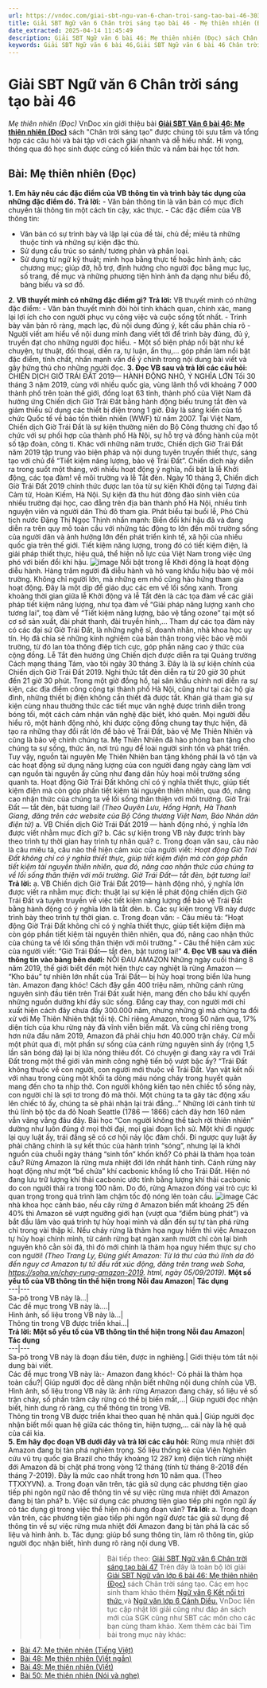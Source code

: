 ```yaml
---
url: https://vndoc.com/giai-sbt-ngu-van-6-chan-troi-sang-tao-bai-46-303904
title: Giải SBT Ngữ văn 6 Chân trời sáng tạo bài 46 - Mẹ thiên nhiên (Đọc) - VnDoc.com
date_extracted: 2025-04-14 11:45:49
description: Giải SBT Ngữ văn 6 bài 46: Mẹ thiên nhiên (Đọc) sách Chân trời sáng tạo với cuộc sống có đáp án chi tiết cho các bạn cùng tham khảo.
keywords: Giải SBT Ngữ văn 6 bài 46,Giải SBT Ngữ văn 6 bài 46 Chân trời sáng tạo,Giải sách bài tập Ngữ văn CTST lớp 6,Ngữ văn lớp 6 Chân trời sáng tạo,giải bài tập ngữ văn lớp 6,bài Mẹ thiên nhiên (Đọc)
---
```


# Giải SBT Ngữ văn 6 Chân trời sáng tạo bài 46
 _Mẹ thiên nhiên \(Đọc\)_
VnDoc xin giới thiệu bài [**Giải SBT Văn 6 bài 46: Mẹ thiên nhiên \(Đọc\)**](<https://vndoc.com/giai-sbt-ngu-van-6-chan-troi-sang-tao-bai-46-303904>) sách "Chân trời sáng tạo" được chúng tôi sưu tầm và tổng hợp các câu hỏi và bài tập với cách giải nhanh và dễ hiểu nhất. Hi vọng, thông qua đó học sinh được củng cố kiến thức và nắm bài học tốt hơn.
## **Bài: Mẹ thiên nhiên \(Đọc\)**
**1\. Em hãy nêu các đặc điểm của VB thông tin và trình bày tác dụng của những đặc điểm đó.**
**Trả lời:**
\- Văn bản thông tin là văn bản có mục đích chuyền tải thông tin một cách tin cậy, xác thực.
\- Các đặc điểm của VB thông tin:
  * Văn bản có sự trình bày và lặp lại của đề tài, chủ đề; miêu tả những thuộc tính và những sự kiện đặc thù.
  * Sử dụng cấu trúc so sánh/ tương phản và phân loại.
  * Sử dụng từ ngữ kỹ thuật; minh họa bằng thực tế hoặc hình ảnh; các chương mục; giúp đỡ, hỗ trợ, định hướng cho người đọc bằng mục lục, số trang, đề mục và những phương tiện hình ảnh đa dạng như biểu đồ, bảng biểu và sơ đồ.

**2\. VB thuyết minh có những đặc điểm gì?**
**Trả lời:**
VB thuyết minh có những đặc điểm:
\- Văn bản thuyết minh đỏi hòi tính khách quan, chính xác, mang lại lợi ích cho con người phục vụ công việc và cuộc sống tốt nhất.
\- Trình bày văn bản rõ ràng, mạch lạc, đủ nội dung đúng ý, kết cấu phân chia rõ
\- Người viết am hiểu về nội dung mình đang viết tới để trình bày đúng, đủ ý, truyền đạt cho những người đọc hiểu.
\- Một số biện pháp nổi bật như kể chuyện, tự thuật, đối thoại, diễn ra, tự luận, ẩn thụ,… góp phần làm nổi bật đặc điểm, tính chất, nhấn mạnh vấn đề ý chính trong nội dung bài viết và gây hứng thú cho những người đọc.
**3\. Đọc VB sau và trả lời các câu hỏi:**
CHIẾN DỊCH GIỜ TRÁI ĐẤT 2019— HÀNH ĐỘNG NHỎ, Ý NGHĨA LỚN
Tối 30 tháng 3 năm 2019, cùng với nhiều quốc gia, vùng lãnh thổ với khoảng 7 000 thành phố trên toàn thế giới, đồng loạt 63 tỉnh, thành phố của Việt Nam đã hưởng ứng Chiến dịch Giờ Trái Đất bằng hành động biểu trưng tắt đèn và giảm thiểu sử dụng các thiết bị điện trong 1 giờ. Đây là sáng kiến của tổ chức Quốc tế về bảo tồn thiên nhiên \(WWF\) từ năm 2007.
Tại Việt Nam, Chiến dịch Giờ Trái Đất là sự kiện thường niên do Bộ Công thương chỉ đạo tổ chức với sự phối hợp của thành phố Hà Nội, sự hỗ trợ và đồng hành của một số tập đoàn, công ti. Khác với những năm trước, Chiến dịch Giờ Trái Đất năm 2019 tập trung vào biện pháp và nội dung tuyên truyền thiết thực, sáng tạo với chủ đề “Tiết kiệm năng lượng, bảo vệ Trái Đất”. Chiến dịch này diễn ra trong suốt một tháng, với nhiều hoạt động ý nghĩa, nổi bật là lễ Khởi động, các tọa đàm\! về môi trường và lễ Tắt đèn.
Ngày 10 tháng 3, Chiến dịch Giờ Trái Đất 2019 chính thức được lan tỏa từ sự kiện Khởi động tại Tượng đài Cảm tử, Hoàn Kiếm, Hà Nội. Sự kiện đã thu hút đông đảo sinh viên của nhiều trường đại học, cao đẳng trên địa bàn thành phố Hà Nội, nhiều tình nguyện viên và người dân Thủ đô tham gia.
Phát biểu tại buổi lễ, Phó Chủ tịch nước Đặng Thị Ngọc Thịnh nhấn mạnh: Biến đổi khí hậu đã và đang diễn ra trên quy mô toàn cầu với những tác động to lớn đến môi trường sống của người dân và ảnh hưởng lớn đến phát triển kinh tế, xã hội của nhiều quốc gia trên thế giới. Tiết kiệm năng lượng, trong đó có tiết kiệm điện, là giải pháp thiết thực, hiệu quả, thể hiện nỗ lực của Việt Nam trong việc ứng phó với biến đổi khí hậu.
![image](https://i.vdoc.vn/data/image/2023/08/28/48-2.png)
Nổi bật trong lễ Khởi động là hoạt động diễu hành. Hàng trăm người đã diễu hành và hô vang khẩu hiệu bảo vệ môi trường. Không chỉ người lớn, mà những em nhỏ cũng hào hứng tham gia hoạt động. Đây là một dịp để giáo dục các em về lối sống xanh. Trong khoảng thời gian giữa lễ Khởi động và lễ Tắt đèn là các tọa đàm về các giải pháp tiết kiệm năng lượng, như tọa đàm về “Giải pháp năng lượng xanh cho tương lai”, toạ đàm về “Tiết kiệm năng lượng, bảo vệ tầng ozone” tại một số cơ sở sản xuất, đài phát thanh, đài truyền hình,... Tham dự các tọa đàm này có các đại sứ Giờ Trái Đất, là những nghệ sĩ, doanh nhân, nhà khoa học uy tín. Họ đã chia sẻ những kinh nghiệm của bản thân trong việc bảo vệ môi trường, từ đó lan tỏa thông điệp tích cực, góp phần nâng cao ý thức của cộng đồng.
Lễ Tắt đèn hưởng ứng Chiến dịch được diễn ra tại Quảng trường Cách mạng tháng Tám, vào tôi ngày 30 tháng 3. Đây là là sự kiện chính của Chiến dịch Giờ Trái Đất 2019. Nghi thức tắt đèn diễn ra từ 20 giờ 30 phút đến 21 giờ 30 phút. Trong một giờ đồng hồ, tại sân khấu chính nơi diễn ra sự kiện, các địa điểm công cộng tại thành phố Hà Nội, cũng như tại các hộ gia đình, những thiết bị điện không cần thiết đã được tắt. Khán giả tham gia sự kiện cùng nhau thưởng thức các tiết mục văn nghệ được trình diễn trong bóng tối, một cách cảm nhận văn nghệ đặc biệt, khó quên. Mọi người đều hiểu rõ, một hành động nhỏ, khi được cộng đồng chung tay thực hiện, đã tạo ra những thay đổi rất lớn để bảo vệ Trái Đất, bảo vệ Mẹ Thiên Nhiên và cũng là bảo vệ chính chúng ta.
Mẹ Thiên Nhiên đã hào phóng ban tặng cho chúng ta sự sống, thức ăn, nơi trú ngụ để loài người sinh tồn và phát triển. Tuy vậy, nguồn tài nguyên Mẹ Thiên Nhiên ban tặng không phải là vô tận và các hoạt động sử dụng năng lượng của con người đang ngày càng làm vơi cạn nguồn tài nguyên ấy cũng như đang dân hủy hoại môi trường sống quanh ta. Hoạt động Giờ Trái Đất không chỉ có ý nghĩa thiết thực, giúp tiết kiệm điện mà còn góp phần tiết kiệm tài nguyên thiên nhiên, qua đó, nâng cao nhận thức của chúng ta về lối sống thân thiện với môi trường.
Giờ Trái Đất — tắt đèn, bật tương lai\!
_\(Theo Quyên Lưu, Hồng Hạnh, Hà Thanh Giang, đăng trên các website của Bộ Công thương Việt Nam, Báo Nhân dân điện tử\)_
a. VB Chiến dịch Giờ Trái Đất 2019 — hành động nhỏ, ý nghĩa lớn được viết nhằm mục đích gì?
b. Các sự kiện trong VB này được trình bày theo trình tự thời gian hay trình tự nhân quả?
c. Trong đoạn văn sau, câu nào là câu miêu tả, câu nào thể hiện cảm xúc của người viết:
_Hoạt động Giờ Trái Đất không chỉ có ý nghĩa thiết thực, giúp tiết kiệm điện mà còn góp phần tiết kiệm tài nguyên thiên nhiên, qua đó, nâng cao nhận thức của chúng ta về lối sống thân thiện với môi trường._
_Giờ Trái Đất— tắt đèn, bật tương lai\!_
**Trả lời:**
a. VB Chiến dịch Giờ Trái Đất 2019— hành động nhỏ, ý nghĩa lớn được viết ra nhằm mục đích: thuật lại sự kiện lễ phát động chiến dịch Giờ Trái Đất và tuyên truyền về việc tiết kiệm năng lượng để bảo vệ Trái Đất bằng hành động có ý nghĩa lớn là tắt đèn.
b. Các sự kiện trong VB này được trình bày theo trình tự thời gian.
c. Trong đoạn văn:
\- Câu miêu tả: “Hoạt động Giờ Trái Đất không chỉ có ý nghĩa thiết thực, giúp tiết kiệm điện mà còn góp phần tiết kiệm tài nguyên thiên nhiên, qua đó, nâng cao nhận thức của chúng ta về lối sống thân thiện với môi trường.”
\- Câu thể hiện cảm xúc của người viết: “Giờ Trái Đất— tắt đèn, bật tương lai\!”
**4\. Đọc VB sau và điền thông tin vào bảng bên dưới:**
NỖI ĐAU AMAZON
Những ngày cuối tháng 8 năm 2019, thế giới biết đến một hiện thực cay nghiệt là rừng Amazon — “Kho báu” tự nhiên lớn nhất của Trái Đất— bị hủy hoại trong biển lửa hung tàn.
Amazon đang khóc\!
Cách đây gần 400 triệu năm, những cánh rừng nguyên sinh đầu tiên trên Trái Đất xuất hiện, mang đến cho bầu khí quyển những nguồn dưỡng khí đầy sức sống. Đắng cay thay, con người mới chỉ xuất hiện cách đây chưa đầy 300.000 năm, nhưng những gì mà chúng ta đổi xử với Mẹ Thiên Nhiên thật tồi tệ. Chỉ riêng Amazon, trong 50 năm qua, 17% diện tích của khu rừng này đã vĩnh viễn biến mất. Và cũng chỉ riêng trong hơn nửa đầu năm 2019, Amazon đã phải chịu hơn 40.000 trận cháy. Cử mỗi một phút qua đi, một phần sự sống của cánh rừng nguyên sinh ấy \(rộng 1,5 lần sân bóng đá\) lại bị lửa nóng thiêu đốt. Có chuyện gì đang xảy ra với Trái Đất trong một thế giới văn minh công nghệ tiến bộ vượt bậc ấy?
“Trái Đất không thuộc về con người, con người mới thuộc về Trái Đất. Vạn vật kết nối với nhau trong cùng một khối ta dòng máu nóng cháy trong huyết quản mang đến cho ta nhịp thở. Con người không kiến tạo nên chiếc tổ sống này, con người chỉ là sợi tơ trong đó mà thôi. Một chúng ta ta gây tác động xấu lên chiếc tô ấy, chúng ta sẽ phải nhận lại trái đắng...” Những lời cảnh tỉnh từ thủ lĩnh bộ tộc da đỏ Noah Seattle \(1786 — 1866\) cách đây hơn 160 năm vẫn văng vẳng đâu đây. Bài học “Con người không thể tách rời thiên nhiên” dường như luôn đúng ở mọi thời đại, mọi giai đoạn lịch sử. Một khi đi ngược lại quy luật ấy, trái đắng sẽ có cơ hội nảy lộc đâm chồi. Đi ngược quy luật ấy phải chăng chính là sự kết thúc của hành trình “sóng”, nhưng lại là khởi nguồn của chuỗi ngày tháng “sinh tồn” khốn khổ?
Có phải là thảm họa toàn cầu?
Rừng Amazon là rừng mưa nhiệt đới lớn nhất hành tinh. Cánh rừng này hoạt động như một “bể chứa” khí cacbonic khổng lồ cho Trái Đất. Hiện nó đang lưu trữ lượng khí thải cacbonic ước tính bằng lượng khí thải cacbonic do con người thải ra trong 100 năm. Do đó, rừng Amazon đóng vai trò cực kì quan trọng trong quá trình làm chậm tốc độ nóng lên toàn cầu.
![image](https://i.vdoc.vn/data/image/2023/08/28/48-1-0.png)
Các nhà khoa học cảnh báo, nếu cây rừng ở Amazon biến mất khoảng 25 đến 40% thì Amazon sẽ vượt ngưỡng giới hạn \(vượt qua “điểm bùng phát”\) và bắt đầu lâm vào quá trình tự hủy hoại mình và dẫn đến sự tự tàn phá rừng chỉ trong vài thập kỉ. Nếu cháy rừng là thảm họa nguy hiểm thì việc Amazon tự hủy hoại chính mình, từ cánh rừng bạt ngàn xanh mướt chỉ còn lại bình nguyên khô cằn sỏi đá, thì đó mới chính là thảm họa nguy hiểm thực sự cho con người\!
_\(Theo Trang Ly, Đừng giết Amazon: Từ lá thư của thủ lĩnh da đỏ đến nguy cơ Amazon tự tử đều rất xúc động, đăng trên trang web Soha, https://soha.vn/chay-rung-amazon-2019. html, ngày 05/09/2019\)._
**Một số yếu tố của VB thông tin thể hiện trong Nỗi đau Amazon**| **Tác dụng**  
---|---  
Sa-pô trong VB này là...|   
Các đề mục trong VB này là....|   
Hình ảnh, số liệu trong VB này là...|   
Thông tin trong VB được triển khai...|   
**Trả lời:**
**Một số yếu tố của VB thông tin thể hiện trong Nỗi đau Amazon**| **Tác dụng**  
---|---  
Sa-pô trong VB này là đoạn đầu tiên, được in nghiêng.| Giới thiệu tóm tắt nội dung bài viết.  
Các đề mục trong VB này là:\- Amazon đang khóc\!\- Có phải là thảm họa toàn cầu?| Giúp người đọc dễ dàng nhận biết những nội dung chính của VB.  
Hình ảnh, số liệu trong VB này là: ảnh rừng Amazon đang cháy, số liệu về số trận cháy, số phần trăm cây rừng có thể bị biến mất,...| Giúp người đọc nhận biết, hình dung rõ ràng, cụ thể thông tin trong VB.  
Thông tin trong VB được triển khai theo quan hệ nhân quả.| Giúp người đọc nhận biết mối quan hệ giữa các thông tin, hiện tượng,... cái này là hệ quả của cái kia.  
**5\. Em hãy đọc đoạn VB dưới đây và trả lời các câu hỏi:**
Rừng mưa nhiệt đới Amazon đang bị tàn phá nghiêm trọng. Số liệu thống kê của Viện Nghiên cứu vũ trụ quốc gia Brazil cho thấy khoảng 12 287 km\) điện tích rừng nhiệt đới Amazon đã bị chặt phá trong vòng 12 tháng \(tính từ tháng 8-2018 đến tháng 7-2019\). Đây là mức cao nhất trong hơn 10 năm qua. \(Theo TTXXYVN\).
a. Trong đoạn văn trên, tác giả sử dụng các phương tiện giao tiếp phi ngôn ngữ nào để thông tin về sự việc rừng mưa nhiệt đới Amazon đang bị tàn phá?
b. Việc sử dụng các phương tiện giao tiếp phi ngôn ngữ ấy có tác dụng gì trong việc thể hiện nội dung đoạn văn?
**Trả lời:**
a. Trong đoạn văn trên, các phương tiện giao tiếp phi ngôn ngữ được tác giả sử dụng để thông tin về sự việc rừng mưa nhiệt đới Amazon đang bị tàn phá là các số liệu và hình ảnh.
b. Tác dụng: giúp bổ sung thông tin, làm rõ thông tin, giúp người đọc nhận biết, hình dung rõ ràng nội dung VB.
>>>>> Bài tiếp theo: [Giải SBT Ngữ văn 6 Chân trời sáng tạo bài 47](<https://vndoc.com/giai-sbt-ngu-van-6-chan-troi-sang-tao-bai-47-303907>)
Trên đây là toàn bộ lời giải [Giải SBT Ngữ văn lớp 6 bài 46: Mẹ thiên nhiên \(Đọc\)](<https://vndoc.com/giai-sbt-ngu-van-6-chan-troi-sang-tao-bai-46-303904>) sách Chân trời sáng tạo. Các em học sinh tham khảo thêm [Ngữ văn 6 Kết nối tri thức ](<https://vndoc.com/mon-ngu-van-lop6>)và [Ngữ văn lớp 6 Cánh Diều.](<https://vndoc.com/ngu-van-6-sach-canh-dieu>) VnDoc liên tục cập nhật lời giải cũng như đáp án sách mới của SGK cũng như SBT các môn cho các bạn cùng tham khảo.
Xem thêm các bài Tìm bài trong mục này khác:
  * [Bài 47: Mẹ thiên nhiên \(Tiếng Việt\)](</giai-sbt-ngu-van-6-chan-troi-sang-tao-bai-47-303907>)
  * [Bài 48: Mẹ thiên nhiên \(Viết ngắn\)](</giai-sbt-ngu-van-6-chan-troi-sang-tao-bai-48-303912>)
  * [Bài 49: Mẹ thiên nhiên \(Viết\)](</giai-sbt-ngu-van-6-chan-troi-sang-tao-bai-49-303914>)
  * [Bài 50: Mẹ thiên nhiên \(Nói và nghe\)](</giai-sbt-ngu-van-6-chan-troi-sang-tao-bai-50-303917>)

